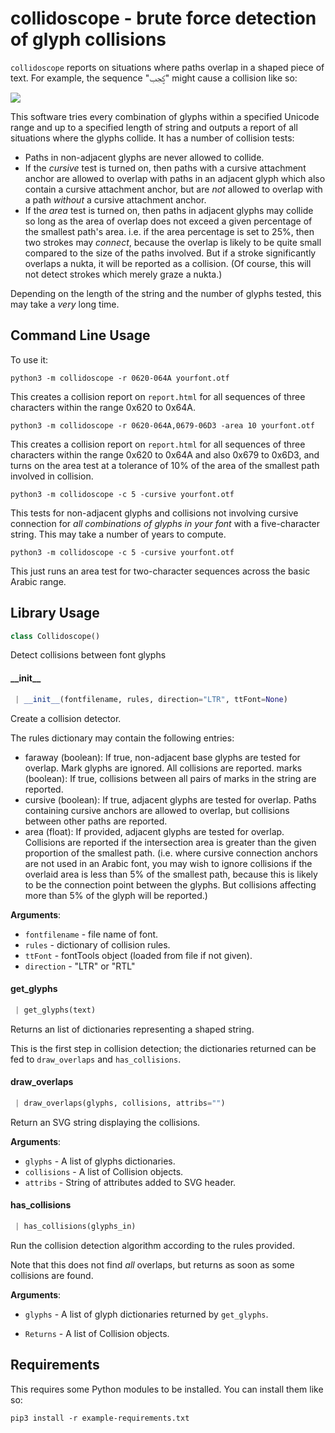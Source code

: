 # collidoscope - brute force detection of glyph collisions

`collidoscope` reports on situations where paths overlap in a shaped
piece of text. For example, the sequence "ؼجب" might cause a collision like so:

![](sample-collision.png)

This software tries every combination of glyphs within a specified Unicode range and up to a specified length of string and outputs a report of all situations where the glyphs collide. It has a number of collision tests:

* Paths in non-adjacent glyphs are never allowed to collide.
* If the *cursive* test is turned on, then paths with a cursive attachment anchor are allowed to overlap with paths in an adjacent glyph which also contain a cursive attachment anchor, but are *not* allowed to overlap with a path *without* a cursive attachment anchor.
* If the *area* test is turned on, then paths in adjacent glyphs may collide so long as the area of overlap does not exceed a given percentage of the smallest path's area. i.e. if the area percentage is set to 25%, then two strokes may *connect*, because the overlap is likely to be quite small compared to the size of the paths involved. But if a stroke significantly overlaps a nukta, it will be reported as a collision. (Of course, this will not detect strokes which merely graze a nukta.)

Depending on the length of the string and the number of glyphs tested, this may take a *very* long time.

## Command Line Usage

To use it:

    python3 -m collidoscope -r 0620-064A yourfont.otf

This creates a collision report on `report.html` for all sequences of three characters within the range 0x620 to 0x64A.

    python3 -m collidoscope -r 0620-064A,0679-06D3 -area 10 yourfont.otf

This creates a collision report on `report.html` for all sequences of three characters within the range 0x620 to 0x64A and also 0x679 to 0x6D3, and turns on the area test at a tolerance of 10% of the area of the smallest path involved in collision.

    python3 -m collidoscope -c 5 -cursive yourfont.otf

This tests for non-adjacent glyphs and collisions not involving cursive connection for *all combinations of glyphs in your font* with a five-character string. This may take a number of years to compute.

    python3 -m collidoscope -c 5 -cursive yourfont.otf

This just runs an area test for two-character sequences across the basic Arabic range.

## Library Usage

```python
class Collidoscope()
```

Detect collisions between font glyphs

<a name="collidoscope.Collidoscope.__init__"></a>
#### \_\_init\_\_

```python
 | __init__(fontfilename, rules, direction="LTR", ttFont=None)
```

Create a collision detector.

The rules dictionary may contain the following entries:

* faraway (boolean): If true, non-adjacent base glyphs are tested for
overlap. Mark glyphs are ignored. All collisions are reported.
marks (boolean): If true, collisions between all pairs of marks in
the string are reported.
* cursive (boolean): If true, adjacent glyphs are tested for overlap.
Paths containing cursive anchors are allowed to overlap, but
collisions between other paths are reported.
* area (float): If provided, adjacent glyphs are tested for overlap.
Collisions are reported if the intersection area is greater than
the given proportion of the smallest path. (i.e. where cursive
connection anchors are not used in an Arabic font, you may wish
to ignore collisions if the overlaid area is less than 5% of the
smallest path, because this is likely to be the connection point
between the glyphs. But collisions affecting more than 5% of the
glyph will be reported.)

**Arguments**:

- `fontfilename` - file name of font.
- `rules` - dictionary of collision rules.
- `ttFont` - fontTools object (loaded from file if not given).
- `direction` - "LTR" or "RTL"

<a name="collidoscope.Collidoscope.get_glyphs"></a>
#### get\_glyphs

```python
 | get_glyphs(text)
```

Returns an list of dictionaries representing a shaped string.

This is the first step in collision detection; the dictionaries
returned can be fed to ``draw_overlaps`` and ``has_collisions``.

<a name="collidoscope.Collidoscope.draw_overlaps"></a>
#### draw\_overlaps

```python
 | draw_overlaps(glyphs, collisions, attribs="")
```

Return an SVG string displaying the collisions.

**Arguments**:

- `glyphs` - A list of glyphs dictionaries.
- `collisions` - A list of Collision objects.
- `attribs` - String of attributes added to SVG header.

<a name="collidoscope.Collidoscope.has_collisions"></a>
#### has\_collisions

```python
 | has_collisions(glyphs_in)
```

Run the collision detection algorithm according to the rules provided.

Note that this does not find *all* overlaps, but returns as soon
as some collisions are found.

**Arguments**:

- `glyphs` - A list of glyph dictionaries returned by ``get_glyphs``.
  
- `Returns` - A list of Collision objects.


## Requirements

This requires some Python modules to be installed. You can install them like so:

    pip3 install -r example-requirements.txt
